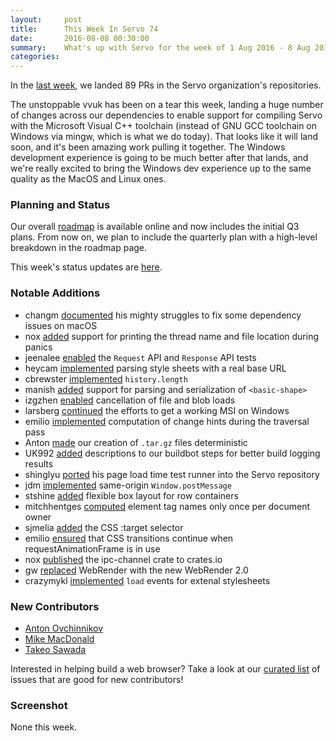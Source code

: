 ```yaml
---
layout:     post
title:      This Week In Servo 74
date:       2016-08-08 00:30:00
summary:    What's up with Servo for the week of 1 Aug 2016 - 8 Aug 2016
categories:
---
```


In the [last week](https://github.com/pulls?page=1&q=is%3Apr+is%3Amerged+closed%3A2016-08-01..2016-08-08+user%3Aservo), we landed 89 PRs in the Servo organization's repositories.

The unstoppable vvuk has been on a tear this week, landing a huge number of changes across our dependencies to enable support for compiling Servo with the Microsoft Visual C++ toolchain (instead of GNU GCC toolchain on Windows via mingw, which is what we do today). That looks like it will land soon, and it's been amazing work pulling it together. The Windows development experience is going to be much better after that lands, and we're really excited to bring the Windows dev experience up to the same quality as the MacOS and Linux ones.

### Planning and Status

Our overall [roadmap](https://github.com/servo/servo/wiki/Roadmap) is available online and now includes the initial Q3 plans. From now on, we plan to include the quarterly plan with a high-level breakdown in the roadmap page.

This week's status updates are [here](http://statusupdates.dev.mozaws.net/project/servo).

### Notable Additions

 - changm [documented](https://github.com/servo/servo/pull/12740) his mighty struggles to fix some dependency issues on macOS
 - nox [added](https://github.com/servo/servo/pull/12733) support for printing the thread name and file location during panics
 - jeenalee [enabled](https://github.com/servo/servo/pull/12722) the `Request` API and `Response` API tests
 - heycam [implemented](https://github.com/servo/servo/pull/12691) parsing style sheets with a real base URL
 - cbrewster [implemented](https://github.com/servo/servo/pull/12685) `history.length`
 - manish [added](https://github.com/servo/servo/pull/12680) support for parsing and serialization of `<basic-shape>`
 - izgzhen [enabled](https://github.com/servo/servo/pull/12684) cancellation of file and blob loads
 - larsberg [continued](https://github.com/servo/servo/pull/12661) the efforts to get a working MSI on Windows
 - emilio [implemented](https://github.com/servo/servo/pull/12645) computation of change hints during the traversal pass
 - Anton [made](https://github.com/servo/servo/pull/12244) our creation of `.tar.gz` files deterministic
 - UK992 [added](https://github.com/servo/saltfs/pull/438) descriptions to our buildbot steps for better build logging results
 - shinglyu [ported](https://github.com/servo/servo/pull/11107) his page load time test runner into the Servo repository
 - jdm [implemented](https://github.com/servo/servo/pull/11161) same-origin `Window.postMessage`
 - stshine [added](https://github.com/servo/servo/pull/12330) flexible box layout for row containers
 - mitchhentges [computed](https://github.com/servo/servo/pull/11318) element tag names only once per document owner
 - sjmelia [added](https://github.com/servo/servo/pull/11726) the CSS :target selector
 - emilio [ensured](https://github.com/servo/servo/pull/12751) that CSS transitions continue when requestAnimationFrame is in use
 - nox [published](https://github.com/servo/ipc-channel/pull/93) the ipc-channel crate to crates.io
 - gw [replaced](https://github.com/servo/webrender/pull/319) WebRender with the new WebRender 2.0
 - crazymykl [implemented](https://github.com/servo/servo/pull/11919) `load` events for extenal stylesheets

### New Contributors

 - [Anton Ovchinnikov](https://github.com/rev112)
 - [Mike MacDonald](https://github.com/crazymykl)
 - [Takeo Sawada](https://github.com/tsawada)

Interested in helping build a web browser? Take a look at our [curated list](https://starters.servo.org/) of issues that are good for new contributors!

### Screenshot

None this week.
